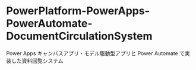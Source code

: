 # PowerPlatform-PowerApps-PowerAutomate-DocumentCirculationSystem
 Power Apps キャンバスアプリ・モデル駆動型アプリと Power Automate で実装した資料回覧システム
